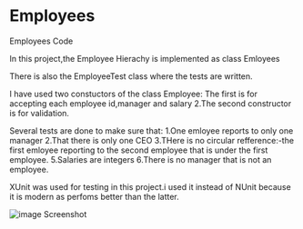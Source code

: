 # Employees
Employees Code

In this project,the Employee Hierachy is implemented as class Emloyees

There is also the EmployeeTest class where the tests are written.

I have used two constuctors of the class Employee:
The first is for accepting each employee id,manager and salary
2.The second constructor is for validation.

Several tests are done to make sure that:
1.One emloyee reports to only one manager
2.That there is only one CEO
3.THere is no circular refference:-the first emloyee reporting to the second employee that is under the first employee.
5.Salaries are integers
6.There is no manager that is not an employee.

XUnit was used for testing in this project.i used it instead of NUnit because it is modern as perfoms better than the latter.

![image](https://user-images.githubusercontent.com/13285377/62833490-61716780-bc48-11e9-9816-6a53083f15fd.png)
Screenshot
